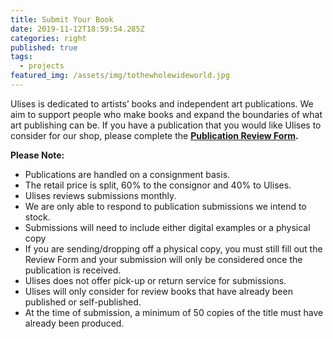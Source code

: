 ```yaml
---
title: Submit Your Book
date: 2019-11-12T18:59:54.285Z
categories: right
published: true
tags:
  - projects
featured_img: /assets/img/tothewholewideworld.jpg
---
```


Ulises is dedicated to artists’ books and independent art publications. We aim to support people who make books and expand the boundaries of what art publishing can be. If you have a publication that you would like Ulises to consider for our shop, please complete the **[Publication Review Form](https://formfacade.com/public/112249199778780145474/all/form/1FAIpQLSe1SAV81fyD0-95YBEViGFzc2j3Bo9deIDyjHSNJV4hPIYSVQ).**

**Please Note:**

- Publications are handled on a consignment basis.
- The retail price is split,​ 60​% to the consignor and 40%​ to Ulises.
- Ulises reviews submissions monthly.​​
- We are only able to respond to publication submissions we intend to stock.
- ​Submissions will need to include either digital examples or a physical copy​
- ​If you are sending/dropping off a physical copy, you must still fill out the Review Form and your submission will only be considered once the publication is received. ​
- Ulises does not offer pick-up or return service for submissions.​
- Ulises will only consider for review books that have already been published or self-published.
- ​At the time of submission, a minimum of 50 copies of the title must have already been produced.​
